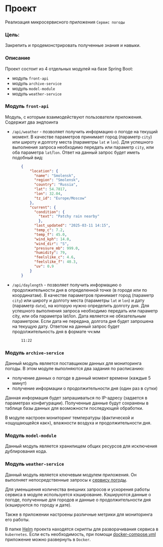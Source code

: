 # Проект

Реализация микросервисного приложения `Сервис погоды`

### Цель:

Закрепить и продемонстрировать полученные знания и навыки.

### Описание

Проект состоит из 4 отдельных модулей на базе Spring Boot:
- модуль `front-api`
- модуль `archive-service`
- модуль `model-module`
- модуль `weather-service`

### Модуль `front-api`

Модуль, с которым взаимодействуют пользователи приложения. Содержит два эндпоинта
  - `/api/weather` - позволяет получить информацию о погоде на текущий момент. В качестве параметров принимает город (параметр `city`) или широту и долготу места (параметры `lat` и `lon`). Для успешного выполнения запроса необходимо передать или параметр `city`, или оба параметра `lat`/`lon`. Ответ на данный запрос будет иметь подобный вид:
    ```json
        {
	        "location": {
		      "name": "Smolensk",
		      "region": "Smolensk",
		      "country": "Russia",
		      "lat": 54.7817,
		      "lon": 32.04,
		      "tz_id": "Europe/Moscow"
	        },
	        "current": {
		      "condition": {
			    "text": "Patchy rain nearby"
		        },
		      "last_updated": "2025-03-11 14:15",
		      "temp_c": 7.2,
		      "temp_f": 45.0,
		      "wind_kph": 14.0,
		      "wind_dir": "S",
		      "pressure_mb": 999.0,
		      "humidity": 79,
		      "feelslike_c": 4.6,
		      "feelslike_f": 40.3,
		      "uv": 0.9
            }
        }
    ```
  - `/api/daylength` - позволяет получить информацию о продолжительности дня в определенной точке (в городе или по координатам). В качестве параметров принимает город (параметр `city`) или широту и долготу места (параметры `lat` и `lon`) и дату (параметр `date`), на которую нужно определить долготу дня. Для успешного выполнения запроса необходимо передать или параметр city, или оба параметра lat/lon. Дата является не обязательным параметром. Если дата не передана, долгота дня будет запрошена на текущую дату. Ответом на данный запрос будет продолжительность дня в формате чч:мм
    ```text
        11:22
    ```

### Модуль `archive-service`

Данный модуль является поставщиком данных для мониторинга погоды. В этом модуле выполняются два задания по расписанию:
- получение данных о погоде в данный момент времени (каждые 5 минут)
- получение информации о продолжительности дня (один раз в сутки)

Данная информация будет запрашиваться по IP-адресу (задается в параметрах конфигурации). Полученные данные будут сохранены в таблице базы данных для возможности последующей обработки.

В модуле настроен мониторинг температуры (фактической и «ощущающейся как»), влажности воздуха и продолжительности дня.

### Модуль `model-module`
Данный модуль является хранилищем общих ресурсов для исключения дублирования кода.

### Модуль `weather-service`
Данный модуль является ключевым модулем приложения. Он выполняет непосредственные запросы к [сервису погоды](https://www.weatherapi.com/).

Для уменьшения количества внешних запросов и ускорения работы сервиса в модуле используется кэширование. Кэшируются данные о погоде, полученные для городов и данные о продолжительности дня (кэшируются по городу и дате).


Также в приложении настроены различные метрики для мониторинга его работы.

В папке [Helm](./Helm) проекта находятся скрипты для разворачивания сервиса в `kubernetes`. Если есть необходимость, при помощи [docker-compose.yml](docker-compose.yml) приложение можно развернуть в `Docker`.